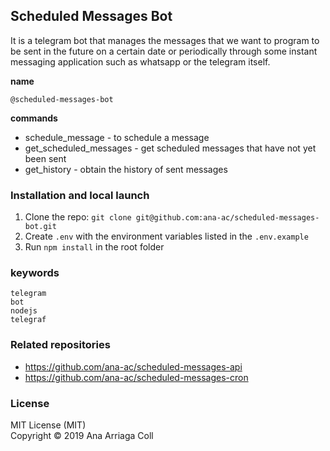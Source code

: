 ## Scheduled Messages Bot
It is a telegram bot that manages the messages that we want to program to be sent in the future 
on a certain date or periodically through some instant messaging application such as whatsapp or the telegram itself.

**name**
```
@scheduled-messages-bot
```

**commands**
* schedule_message - to schedule a message  
* get_scheduled_messages - get scheduled messages that have not yet been sent  
* get_history - obtain the history of sent messages 

### Installation and local launch

1. Clone the repo: `git clone git@github.com:ana-ac/scheduled-messages-bot.git`  
3. Create `.env` with the environment variables listed in the `.env.example`  
4. Run `npm install` in the root folder  

### keywords

```
telegram  
bot  
nodejs  
telegraf
```

### Related repositories  
* https://github.com/ana-ac/scheduled-messages-api  
* https://github.com/ana-ac/scheduled-messages-cron  

### License
MIT License (MIT)  
Copyright © 2019 Ana Arriaga Coll
